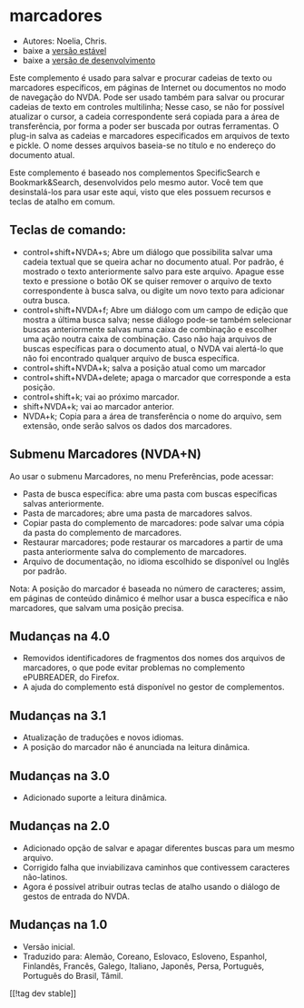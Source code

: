 # marcadores #

* Autores: Noelia, Chris.
* baixe a [versão estável][1]
* baixe a [versão de desenvolvimento][2]

Este complemento é usado para salvar e procurar cadeias de texto ou
marcadores específicos, em páginas de Internet ou documentos no modo de
navegação do NVDA. Pode ser usado também para salvar ou procurar cadeias de
texto em controles multilinha; Nesse caso, se não for possível atualizar o
cursor, a cadeia correspondente será copiada para a área de transferência,
por forma a poder ser buscada por outras ferramentas. O plug-in salva as
cadeias e marcadores especificados em arquivos de texto e pickle. O nome
desses arquivos baseia-se no título e no endereço do documento atual.

Este complemento é baseado nos complementos SpecificSearch e
Bookmark&Search, desenvolvidos pelo mesmo autor. Você tem que desinstalá-los
para usar este aqui, visto que eles possuem recursos e teclas de atalho em
comum.

## Teclas de comando: ##

*	control+shift+NVDA+s; Abre um diálogo que possibilita salvar uma cadeia textual que se queira achar no documento atual. Por padrão, é mostrado o texto anteriormente salvo para este arquivo. Apague esse texto e pressione o botão OK se quiser remover o arquivo de texto correspondente à busca salva, ou digite um novo texto para adicionar outra busca.
*	control+shift+NVDA+f; Abre um diálogo com um campo de edição que mostra a última busca salva; nesse diálogo pode-se também selecionar buscas anteriormente salvas numa caixa de combinação e escolher uma ação noutra caixa de combinação. Caso não haja arquivos de buscas específicas para o documento atual, o NVDA vai alertá-lo que não foi encontrado qualquer arquivo de busca específica.
*	control+shift+NVDA+k; salva a posição atual como um marcador
*	control+shift+NVDA+delete; apaga o marcador que corresponde a esta posição.
*	control+shift+k; vai ao próximo marcador.
*	shift+NVDA+k; vai ao marcador anterior.
*	NVDA+k; Copia para a área de transferência o nome do arquivo, sem extensão, onde serão salvos os dados dos marcadores.

## Submenu Marcadores (NVDA+N) ##


Ao usar o submenu Marcadores, no menu Preferências, pode acessar:

*	Pasta de busca específica: abre uma pasta com buscas específicas salvas
  anteriormente.
*	Pasta de marcadores; abre uma pasta de marcadores salvos.
*	Copiar pasta do complemento de marcadores: pode salvar uma cópia da pasta
  do complemento de marcadores.
*	Restaurar marcadores; pode restaurar os marcadores a partir de uma pasta
  anteriormente salva do complemento de marcadores.
*	Arquivo de documentação, no idioma escolhido se disponível ou Inglês por
  padrão.

Nota: A posição do marcador é baseada no número de caracteres; assim, em
páginas de conteúdo dinâmico é melhor usar a busca específica e não
marcadores, que salvam uma posição precisa.

## Mudanças na 4.0 ##
* Removidos identificadores de fragmentos dos nomes dos arquivos de
  marcadores, o que pode evitar problemas no complemento ePUBREADER, do
  Firefox.
* A ajuda do complemento está disponível no gestor de complementos.

## Mudanças na 3.1 ##
* Atualização de traduções e novos idiomas.
* A posição do marcador não é anunciada na leitura dinâmica.

## Mudanças na 3.0 ##
* Adicionado suporte a leitura dinâmica.

## Mudanças na 2.0 ##
* Adicionado opção de salvar e apagar diferentes buscas para um mesmo
  arquivo.
* Corrigido falha que inviabilizava caminhos que contivessem caracteres
  não-latinos.
* Agora é possível atribuir outras teclas de atalho usando o diálogo de
  gestos de entrada do NVDA.


## Mudanças na 1.0 ##
* Versão inicial.
* Traduzido para: Alemão, Coreano, Eslovaco, Esloveno, Espanhol, Finlandês,
  Francês, Galego, Italiano, Japonês, Persa, Português, Português do Brasil,
  Tâmil.

[[!tag dev stable]]

[1]: http://addons.nvda-project.org/files/get.php?file=pm

[2]: http://addons.nvda-project.org/files/get.php?file=pm-dev

